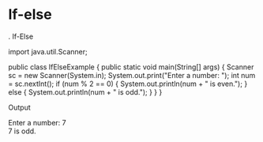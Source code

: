 # If-else
. If-Else

import java.util.Scanner;

public class IfElseExample {
    public static void main(String[] args) {
        Scanner sc = new Scanner(System.in);
        System.out.print("Enter a number: ");
        int num = sc.nextInt();
        if (num % 2 == 0) {
            System.out.println(num + " is even.");
        } else {
            System.out.println(num + " is odd.");
        }
    }
}

Output

Enter a number: 7  
7 is odd.
